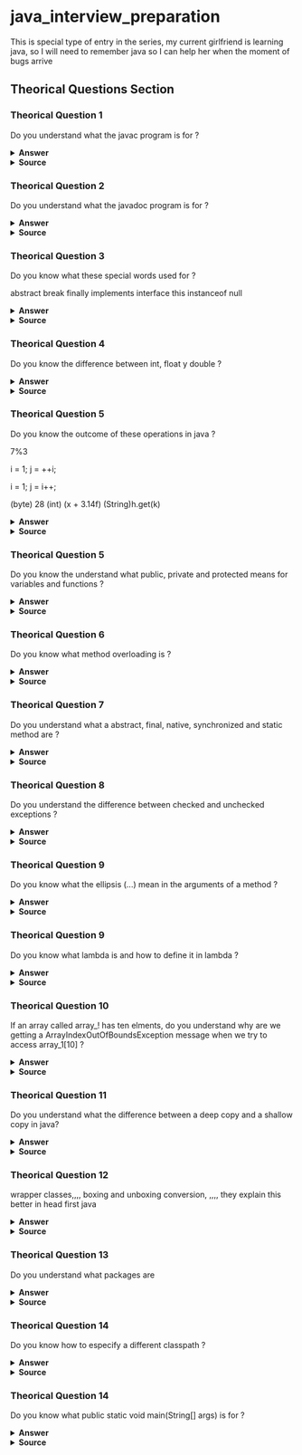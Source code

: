 # java_interview_preparation
This is special type of entry in the series, my current girlfriend is learning java, so I will need to remember java so I can help her when the moment of bugs arrive

## Theorical Questions Section

### Theorical Question 1

Do you understand what the javac program is for ?

<details><summary><b>Answer</b></summary>

Turning java source code (file .java) to java classes. these classes are then turned into bytecode

</details>

<details><summary><b>Source</b></summary>
java in a nutshell, 7th edition
</details>

### Theorical Question 2

Do you understand what the javadoc program is for ?

<details><summary><b>Answer</b></summary>

For extracting comments and create documentation in html files

</details>

<details><summary><b>Source</b></summary>
java in a nutshell, 7th edition
</details>

### Theorical Question 3

Do you know what these special words used for ?

abstract
break
finally
implements
interface
this
instanceof
null


<details><summary><b>Answer</b></summary>

...

</details>

<details><summary><b>Source</b></summary>
java in a nutshell, 7th edition
</details>

### Theorical Question 4

Do you know the difference between int, float y double ?

<details><summary><b>Answer</b></summary>

...

</details>

<details><summary><b>Source</b></summary>
java in a nutshell, 7th edition
</details>

### Theorical Question 5

Do you know the outcome of these operations in java ?

7%3

i = 1;
j = ++i;

i = 1;
j = i++;

(byte) 28
(int) (x + 3.14f)
(String)h.get(k)

<details><summary><b>Answer</b></summary>

...

</details>

<details><summary><b>Source</b></summary>
java in a nutshell, 7th edition
</details>

### Theorical Question 5

Do you know the understand what public, private and protected means for variables and functions ?


<details><summary><b>Answer</b></summary>

...

</details>

<details><summary><b>Source</b></summary>
java in a nutshell, 7th edition
</details>

### Theorical Question 6

Do you know what method overloading is ?


<details><summary><b>Answer</b></summary>

Defining multiple methods with the same name (different behaviours explain this better)

</details>

<details><summary><b>Source</b></summary>
java in a nutshell, 7th edition
</details>

### Theorical Question 7

Do you understand what a abstract, final, native, synchronized and static method are ?

<details><summary><b>Answer</b></summary>

![Image](img/java_abstract_final_native.png "java_abstract_final_native")

![Image](img/java_static_syncronized.png "java_static_syncronized")

</details>

<details><summary><b>Source</b></summary>
java in a nutshell, 7th edition
</details>

### Theorical Question 8

Do you understand the difference between checked and unchecked exceptions ?


<details><summary><b>Answer</b></summary>

![Image](img/java_checked_and_unchecked_exceptions.png "java_checked_and_unchecked_exceptions")

![Image](img/java_checked_uncheckedexceptions_pt2.png "java_checked_uncheckedexceptions_pt2")

![Image](img/java_checked_unchecked_exceptionspt3.png "java_checked_unchecked_exceptionspt3")

</details>

<details><summary><b>Source</b></summary>
java in a nutshell, 7th edition
</details>

### Theorical Question 9

Do you know what the ellipsis (...) mean in the arguments of a method ?


<details><summary><b>Answer</b></summary>

![Image](img/variable_lenght_argList_pt1.png "variable_lenght_argList_pt1")

![Image](img/variable_lenght_argList_pt2.png "variable_lenght_argList_pt2")

![Image](img/variable_lenght_argList_pt3.png "variable_lenght_argList_pt3")

</details>

<details><summary><b>Source</b></summary>
java in a nutshell, 7th edition
</details>

### Theorical Question 9

Do you know what lambda is and how to define it in lambda ?


<details><summary><b>Answer</b></summary>

![Image](img/lambda_function.png "lambda_function")

</details>

<details><summary><b>Source</b></summary>
java in a nutshell, 7th edition
</details>


### Theorical Question 10

If an array called array_! has ten elments, do you understand why are we getting a ArrayIndexOutOfBoundsException message when we try to access array_1[10] ?


<details><summary><b>Answer</b></summary>

because they are zero indexed (start at 0)

</details>

<details><summary><b>Source</b></summary>
java in a nutshell, 7th edition
</details>

### Theorical Question 11

Do you understand what the difference between a deep copy and a shallow copy in java?


<details><summary><b>Answer</b></summary>

https://howtodoinjava.com/java/array/java-array-clone-shallow-copy/

</details>

<details><summary><b>Source</b></summary>
java in a nutshell, 7th edition
</details>

### Theorical Question 12

wrapper classes,,,, boxing and unboxing conversion, ,,,, they explain this better in head first java

<details><summary><b>Answer</b></summary>

...................................

</details>

<details><summary><b>Source</b></summary>
head first java
</details>

### Theorical Question 13

Do you understand what packages are

<details><summary><b>Answer</b></summary>

![Image](img/java_packages.png "java_packages")

![Image](img/java_package2.png "java_package2")

![Image](img/java_package3.png "java_package3")

</details>

<details><summary><b>Source</b></summary>
head first java
</details>

### Theorical Question 14

Do you know how to especify a different classpath ?

<details><summary><b>Answer</b></summary>

The Java runtime knows where the class files for the standard system classes are located and can load them as needed. When the interpreter runs a program that wants to use a class named com.davidflanagan.examples.Point, it knows that the code for that class is located in a directory named com/davidflanagan/examples/ and, by default, it “looks” in the current directory for a subdirectory of that name. In order to tell the interpreter to look in locations other
than the current directory, you must use the ­classpath option when invoking the interpreter or set the CLASSPATH environment variable.

</details>

<details><summary><b>Source</b></summary>
java in a nutshell, 7th edition
</details>

### Theorical Question 14

Do you know what public static void main(String[] args) is for ?

<details><summary><b>Answer</b></summary>

![Image](img/running_java_program.png "running_java_program")

![Image](img/running_java2.png "running_java2")

</details>

<details><summary><b>Source</b></summary>
java in a nutshell, 7th edition
</details>